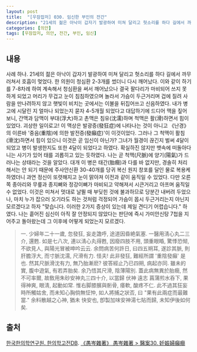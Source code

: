 ```yaml
---
layout: post
title:  "[우잠잡저] 030. 임신한 부인의 전간"
description: "21세의 젊은 아낙이 갑자기 발광하여 미쳐 달리고 헛소리를 하다 길에서 까무러쳐서 호흡이 멎었다. ..."
categories: [의안]
tags: [우잠잡저, 의안, 전간, 부인, 임신]
---
```


## 내용

사례 하나. 21세의 젊은 아낙이 갑자기 발광하여 미쳐 달리고 헛소리를 하다 길에서 까무러쳐서 호흡이 멎었다. 한 의원이 청심환 2-3개를 썼더니 다시 깨어났다. 이와 같이 하기를 7-8차례 하여 계속해서 청심환을 써서 깨어났으나 결국 팔다리가 마비되어 쓰지 못하게 되었고 머리가 무겁고 눈이 침침하였으며 놀라서 가슴이 두근거리며 겁에 질려 사람을 만나려하지 않고 햇빛이 비치는 곳에서는 이불을 뒤집어쓰고 신음하였다. 내가 병고에 시달린 지 얼마나 되었는지 묻자 4-5개월 되었다고 대답하기에 드디어 맥을 짚어보니, 간맥과 담맥이 부대(浮大)하고 촌맥은 침유(沈濡)하며 척맥은 활(滑)하면서 힘이 있었다. 괴상한 일이로고! 이 맥상은 발광증(發狂症)에 나타나는 것이 아니고 《난경》의 이른바 '중음(重陰)에 의한 발전증(發癲症)'이 이것이었다. 그러나 그 척맥이 활침(滑沈)하면서 힘이 있으니 이것은 곧 임신이 아닌가? 그녀가 월경이 끊긴지 벌써 4달이 되었고 병이 발생한지도 또한 4달이 되었다고 하였다. 확실하진 않지만 뱃속에 떠돌아다니는 사기가 있어 태를 괴롭히고 있는 듯하였다. 나는 곧 척맥(尺脈)에 양기(陽氣)가 드러나는 상태라는 것을 알았다. 대개 이 병은 태간(胎癎)과 다를 바 없지만, 경솔히 처리해서는 안 되기 때문에 주사안신환 30-40개를 당귀 복신 원지 창포를 달인 물로 복용케 하였더니 과연 정신이 또렷해지고 눈이 맑아져 이전과 같이 움직일 수 있었다. 다만 오른쪽 종아리와 무릎과 종지뼈와 정강이뼈가 마비되고 약해져서 시큰거리고 아프며 움직일 수 없었다. 이것은 미쳐서 멋대로 날뛸 때 부딪힌 것에 불과하므로 당분간 내버려 두었으나, 마치 누가 잡으러 오기라도 하는 것처럼 걱정되어 가슴이 몹시 두근거리는지 아닌지 모르겠다고 하자 "맞습니다. 이러한 2가지 증상이 있는데 제일 견디기 어렵습니다." 하였다. 나는 흩어진 심신이 아직 잘 안정되지 않았다는 판단에 즉시 가미안신탕 7첩을 지어주고 돌아왔는데 그 이후에 어떻게 되었는지 모르겠다.

> 一. 少婦年二十一歲, 忽發狂, 妄走譫呼, 途道因昏絶氣塞. 一醫用淸心丸二三介, 還甦. 如是七八次, 連以淸心丸得甦, 因廢四肢不用, 頭重眼睧, 驚悸恐㥘, 不欲見人, 與陽光冒被呻吟云云. 余問病苦何許日, 曰四五朔耳, 遂診其脈, 則肝膽浮大, 而寸脈沈濡, 尺滑有力. 怪夫! 此非發狂, 難經所謂 '重陰發癲' 是也. 然其尺脈滑沈有力, 無乃胎漸麽? 彼答經止乃已四朔, 病起亦同. 雖未的實, 腹中遊氣, 有若弄胎矣. 余乃悟其尺滑, 陰薄陽別. 蓋此病無異於胎癎, 然不可率爾, 故敎用朱砂安神丸三四十介, 以當歸 伏神 遠志 菖蒲煎水呑下, 果得神爽, 眼淸, 起動如常. 惟右脚膝臏與䯒骨, 痿軟, 酸疼不仁. 此不過其狂妄時所觸姑舍, 而未知心胸倘無怔忡, 如人將捕之狀否, 曰 "果有此兩症而最難當." 余料散越之心神, 猶未 快安也, 卽製加味安神湯七貼而歸, 未知伊後如何矣.

## 출처

[한국한의학연구원. 한의학고전DB](https://mediclassics.kr/). [《愚岑雜著》 愚岑雜著 > 醫案30. 妊娠婦癲癎](https://mediclassics.kr/books/48/volume/1#content_245)

